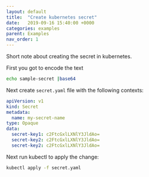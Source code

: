 ```yaml
---
layout: default
title:  "Create kubernetes secret"
date:   2019-09-16 15:40:00 +0000
categories: examples
parent: Examples
nav_order: 1
---
```

Short note about creating the secret in kubernetes.

First you got to encode the text
```bash
echo sample-secret |base64
```

Next create `secret.yaml` file with the following contexts:
```yaml
apiVersion: v1
kind: Secret
metadata:
  name: my-secret-name
type: Opaque
data:
  secret-key1: c2FtcGxlLXNlY3JldAo=
  secret-key2: c2FtcGxlLXNlY3JldAo=
  secret-key2: c2FtcGxlLXNlY3JldAo=
```

Next run kubectl to apply the change:
```bash
kubectl apply -f secret.yaml
```